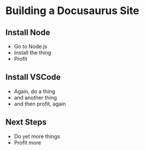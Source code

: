 # Building a Docusaurus Site

## Install Node

- Go to Node.js
- Install the thing
- Profit

## Install VSCode

- Again, do a thing
- and another thing
- and then profit, again

## Next Steps

- Do yet more things
- Profit more

